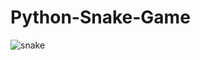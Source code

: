 # Python-Snake-Game
![snake](https://user-images.githubusercontent.com/55912131/146635017-cc19885c-cdc9-47ba-b90b-484195eb2978.PNG)
